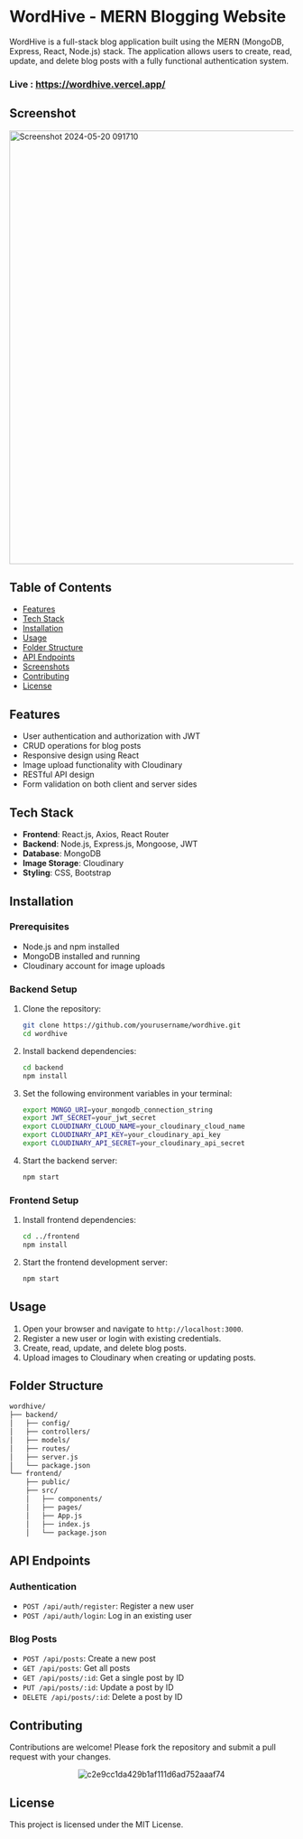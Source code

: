 # WordHive - MERN Blogging Website

WordHive is a full-stack blog application built using the MERN (MongoDB, Express, React, Node.js) stack. The application allows users to create, read, update, and delete blog posts with a fully functional authentication system.

### Live : https://wordhive.vercel.app/

## Screenshot

<img width="768" alt="Screenshot 2024-05-20 091710" src="https://github.com/harshgitdeep/wordhive/assets/88957566/6a9db435-2c38-414b-858b-3d1f65f895c4">

## Table of Contents

- [Features](#features)
- [Tech Stack](#tech-stack)
- [Installation](#installation)
- [Usage](#usage)
- [Folder Structure](#folder-structure)
- [API Endpoints](#api-endpoints)
- [Screenshots](#screenshots)
- [Contributing](#contributing)
- [License](#license)

## Features

- User authentication and authorization with JWT
- CRUD operations for blog posts
- Responsive design using React
- Image upload functionality with Cloudinary
- RESTful API design
- Form validation on both client and server sides

## Tech Stack

- **Frontend**: React.js, Axios, React Router
- **Backend**: Node.js, Express.js, Mongoose, JWT
- **Database**: MongoDB
- **Image Storage**: Cloudinary
- **Styling**: CSS, Bootstrap

## Installation

### Prerequisites

- Node.js and npm installed
- MongoDB installed and running
- Cloudinary account for image uploads

### Backend Setup

1. Clone the repository:

   ```bash
   git clone https://github.com/yourusername/wordhive.git
   cd wordhive
   ```

2. Install backend dependencies:

   ```bash
   cd backend
   npm install
   ```

3. Set the following environment variables in your terminal:

   ```sh
   export MONGO_URI=your_mongodb_connection_string
   export JWT_SECRET=your_jwt_secret
   export CLOUDINARY_CLOUD_NAME=your_cloudinary_cloud_name
   export CLOUDINARY_API_KEY=your_cloudinary_api_key
   export CLOUDINARY_API_SECRET=your_cloudinary_api_secret
   ```

4. Start the backend server:

   ```bash
   npm start
   ```

### Frontend Setup

1. Install frontend dependencies:

   ```bash
   cd ../frontend
   npm install
   ```

2. Start the frontend development server:

   ```bash
   npm start
   ```

## Usage

1. Open your browser and navigate to `http://localhost:3000`.
2. Register a new user or login with existing credentials.
3. Create, read, update, and delete blog posts.
4. Upload images to Cloudinary when creating or updating posts.

## Folder Structure

```bash
wordhive/
├── backend/
│   ├── config/
│   ├── controllers/
│   ├── models/
│   ├── routes/
│   ├── server.js
│   └── package.json
└── frontend/
    ├── public/
    ├── src/
    │   ├── components/
    │   ├── pages/
    │   ├── App.js
    │   ├── index.js
    │   └── package.json
```

## API Endpoints

### Authentication

- `POST /api/auth/register`: Register a new user
- `POST /api/auth/login`: Log in an existing user

### Blog Posts

- `POST /api/posts`: Create a new post
- `GET /api/posts`: Get all posts
- `GET /api/posts/:id`: Get a single post by ID
- `PUT /api/posts/:id`: Update a post by ID
- `DELETE /api/posts/:id`: Delete a post by ID

## Contributing

Contributions are welcome! Please fork the repository and submit a pull request with your changes.

<p align="center">
  <img src="https://github.com/harshgitdeep/wordhive/assets/88957566/d62c795f-7b56-4728-bb88-e68dcc00c161" alt="c2e9cc1da429b1af111d6ad752aaaf74">
</p>

## License

This project is licensed under the MIT License. 
